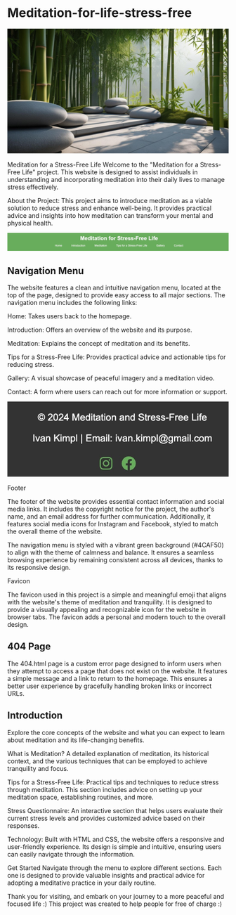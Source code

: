 # Meditation-for-life-stress-free


![Bamboo-nature](assets/images/main-picture.jpg)


Meditation for a Stress-Free Life
Welcome to the "Meditation for a Stress-Free Life" project. This website is designed to assist individuals in understanding and incorporating meditation into their daily lives to manage stress effectively.

About the Project: 
This project aims to introduce meditation as a viable solution to reduce stress and enhance well-being. It provides practical advice and insights into how meditation can transform your mental and physical health.

![Navigation Bar](docs/readme_images/nav-bar.jpg)

## Navigation Menu

The website features a clean and intuitive navigation menu, located at the top of the page, designed to provide easy access to all major sections. The navigation menu includes the following links:

Home: Takes users back to the homepage.

Introduction: Offers an overview of the website and its purpose.

Meditation: Explains the concept of meditation and its benefits.

Tips for a Stress-Free Life: Provides practical advice and actionable tips for reducing stress.

Gallery: A visual showcase of peaceful imagery and a meditation video.

Contact: A form where users can reach out for more information or support.



![Footer](docs/readme_images/footer.jpg)

Footer

The footer of the website provides essential contact information and social media links. It includes the copyright notice for the project, the author's name, and an email address for further communication. Additionally, it features social media icons for Instagram and Facebook, styled to match the overall theme of the website.



The navigation menu is styled with a vibrant green background (#4CAF50) to align with the theme of calmness and balance. It ensures a seamless browsing experience by remaining consistent across all devices, thanks to its responsive design.


Favicon

The favicon used in this project is a simple and meaningful emoji that aligns with the website's theme of meditation and tranquility. It is designed to provide a visually appealing and recognizable icon for the website in browser tabs. The favicon adds a personal and modern touch to the overall design.


## 404 Page
The 404.html page is a custom error page designed to inform users when they attempt to access a page that does not exist on the website. It features a simple message and a link to return to the homepage. This ensures a better user experience by gracefully handling broken links or incorrect URLs.





## Introduction
Explore the core concepts of the website and what you can expect to learn about meditation and its life-changing benefits.

What is Meditation?
A detailed explanation of meditation, its historical context, and the various techniques that can be employed to achieve tranquility and focus.

Tips for a Stress-Free Life:
Practical tips and techniques to reduce stress through meditation. This section includes advice on setting up your meditation space, establishing routines, and more.

Stress Questionnaire:
An interactive section that helps users evaluate their current stress levels and provides customized advice based on their responses.

Technology:
Built with HTML and CSS, the website offers a responsive and user-friendly experience. Its design is simple and intuitive, ensuring users can easily navigate through the information.

Get Started
Navigate through the menu to explore different sections. Each one is designed to provide valuable insights and practical advice for adopting a meditative practice in your daily routine.

Thank you for visiting, and embark on your journey to a more peaceful and focused life :) This project was created to help people for free of charge :)

